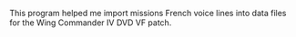 This program helped me import missions French voice lines into data files for the Wing Commander IV DVD VF patch.